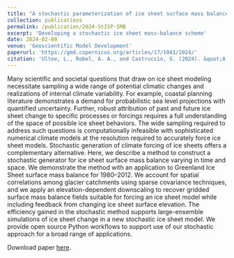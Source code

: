 ```yaml
---
title: "A stochastic parameterization of ice sheet surface mass balance for the Stochastic Ice-Sheet and Sea-Level System Model (StISSM v1.0)"
collection: publications
permalink: /publication/2024-StISP-SMB
excerpt: 'Developing a stochastic ice sheet mass-balance scheme'
date: 2024-02-08
venue: 'Geoscientific Model Development'
paperurl: 'https://gmd.copernicus.org/articles/17/1041/2024/'
citation: 'Ultee, L., Robel, A. A., and Castruccio, S. (2024). &quot;A stochastic parameterization of ice sheet surface mass balance for the Stochastic Ice-Sheet and Sea-Level System Model (StISSM v1.0).&quot; <i>Geoscientific Model Development</i> 17, 1041-1057. doi:10.5194/gmd-17-1041-2024.'
---
```


Many scientific and societal questions that draw on ice sheet modeling necessitate 
sampling a wide range of potential climatic changes and realizations of internal climate 
variability. For example, coastal planning literature demonstrates a demand for 
probabilistic sea level projections with quantified uncertainty. Further, robust 
attribution of past and future ice sheet change to specific processes or forcings requires 
a full understanding of the space of possible ice sheet behaviors. The wide sampling 
required to address such questions is computationally infeasible with sophisticated 
numerical climate models at the resolution required to accurately force ice sheet models. 
Stochastic generation of climate forcing of ice sheets offers a complementary alternative. 
Here, we describe a method to construct a stochastic generator for ice sheet surface mass 
balance varying in time and space. We demonstrate the method with an application to 
Greenland Ice Sheet surface mass balance for 1980–2012. We account for spatial correlations 
among glacier catchments using sparse covariance techniques, and we apply an 
elevation-dependent downscaling to recover gridded surface mass balance fields suitable for 
forcing an ice sheet model while including feedback from changing ice sheet surface 
elevation. The efficiency gained in the stochastic method supports large-ensemble 
simulations of ice sheet change in a new stochastic ice sheet model. We provide open 
source Python workflows to support use of our stochastic approach for a broad range of 
applications.


Download paper <a href='https://gmd.copernicus.org/articles/17/1041/2024/'>here</a>.